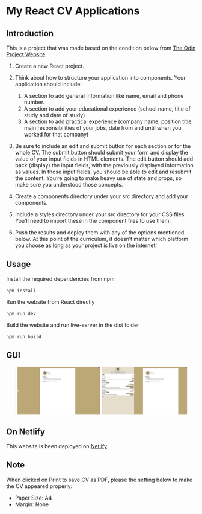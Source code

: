 # My React CV Applications

## Introduction

This is a project that was made based on the condition below from [The Odin Project Website](https://www.theodinproject.com/lessons/node-path-react-new-cv-application).

1. Create a new React project.

2. Think about how to structure your application into components. Your application should include: 
    1. A section to add general information like name, email and phone number.
    2. A section to add your educational experience (school name, title of study and date of study)
    3. A section to add practical experience (company name, position title, main responsibilities of your jobs, date from and until when you worked for that company)

3. Be sure to include an edit and submit button for each section or for the whole CV. The submit button should submit your form and display the value of your input fields in HTML elements. The edit button should add back (display) the input fields, with the previously displayed information as values. In those input fields, you should be able to edit and resubmit the content. You’re going to make heavy use of state and props, so make sure you understood those concepts.

4. Create a components directory under your src directory and add your components.

5. Include a styles directory under your src directory for your CSS files. You’ll need to import these in the component files to use them.

6. Push the results and deploy them with any of the options mentioned below. At this point of the curriculum, it doesn’t matter which platform you choose as long as your project is live on the internet!

## Usage

Install the required dependencies from npm
```
npm install
```

Run the website from React directly
```
npm run dev
```

Build the website and run live-server in the dist folder
```
npm run build
```

## GUI
<div align="center">
    <img title="The Untoggled Screen" alt="The Untoggled Screen" src="./readme_files/untoggle_screen.png" width=45%>
    <img title="The toggled Screen" alt="The toggled Screen" src="./readme_files/toggled_screen.png" width=45%>
</div>

## On Netlify
This website is been deployed on [Netlify](https://chic-sunshine-eda07e.netlify.app/)

## Note
When clicked on Print to save CV as PDF, please the setting below to make the CV appeared properly:
- Paper Size: A4
- Margin: None
